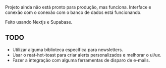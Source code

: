 Projeto ainda não está pronto para produção, mas funciona. Interface e conexão com o conexão com o banco de dados está funcionando.

Feito usando Nextjs e Supabase.

## TODO
- Utilizar alguma biblioteca específica para newsletters.
- Usar o reat-hot-toast para criar alerts personalizados e melhorar o ui/ux.
- Fazer a integração com alguma ferramentas de disparo de e-mails.
